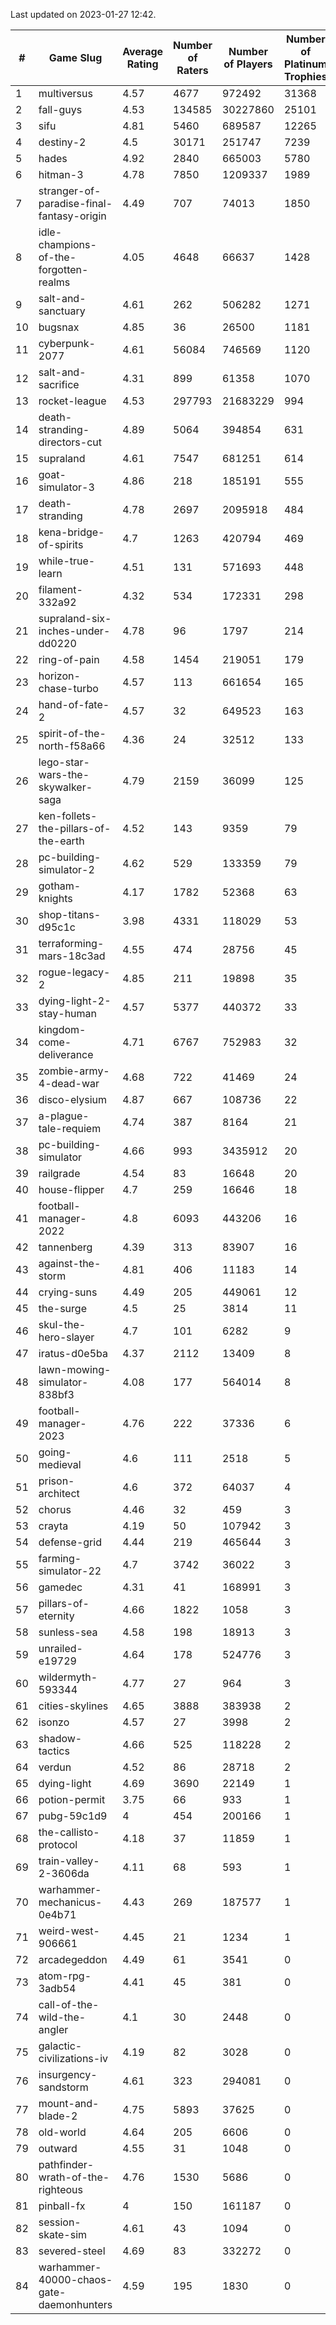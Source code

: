 Last updated on 2023-01-27 12:42.


|#|Game Slug|Average Rating|Number of Raters|Number of Players|Number of Platinum Trophies|Max Rarity (%)|
|---|---|---|---|---|---|---|
|1|multiversus|4.57|4677|972492|31368|75|
|2|fall-guys|4.53|134585|30227860|25101|1|
|3|sifu|4.81|5460|689587|12265|97|
|4|destiny-2|4.5|30171|251747|7239|94|
|5|hades|4.92|2840|665003|5780|89|
|6|hitman-3|4.78|7850|1209337|1989|47|
|7|stranger-of-paradise-final-fantasy-origin|4.49|707|74013|1850|98|
|8|idle-champions-of-the-forgotten-realms|4.05|4648|66637|1428|0.6|
|9|salt-and-sanctuary|4.61|262|506282|1271|83|
|10|bugsnax|4.85|36|26500|1181|97|
|11|cyberpunk-2077|4.61|56084|746569|1120|65|
|12|salt-and-sacrifice|4.31|899|61358|1070|91|
|13|rocket-league|4.53|297793|21683229|994|78|
|14|death-stranding-directors-cut|4.89|5064|394854|631|91|
|15|supraland|4.61|7547|681251|614|99|
|16|goat-simulator-3|4.86|218|185191|555|92|
|17|death-stranding|4.78|2697|2095918|484|91|
|18|kena-bridge-of-spirits|4.7|1263|420794|469|94|
|19|while-true-learn|4.51|131|571693|448|93|
|20|filament-332a92|4.32|534|172331|298|93|
|21|supraland-six-inches-under-dd0220|4.78|96|1797|214|99|
|22|ring-of-pain|4.58|1454|219051|179|96|
|23|horizon-chase-turbo|4.57|113|661654|165|88|
|24|hand-of-fate-2|4.57|32|649523|163|72|
|25|spirit-of-the-north-f58a66|4.36|24|32512|133|65|
|26|lego-star-wars-the-skywalker-saga|4.79|2159|36099|125|97|
|27|ken-follets-the-pillars-of-the-earth|4.52|143|9359|79|44|
|28|pc-building-simulator-2|4.62|529|133359|79|75|
|29|gotham-knights|4.17|1782|52368|63|26|
|30|shop-titans-d95c1c|3.98|4331|118029|53|97|
|31|terraforming-mars-18c3ad|4.55|474|28756|45|44|
|32|rogue-legacy-2|4.85|211|19898|35|4|
|33|dying-light-2-stay-human|4.57|5377|440372|33|7|
|34|kingdom-come-deliverance|4.71|6767|752983|32|30|
|35|zombie-army-4-dead-war|4.68|722|41469|24|67|
|36|disco-elysium|4.87|667|108736|22|28|
|37|a-plague-tale-requiem|4.74|387|8164|21|92|
|38|pc-building-simulator|4.66|993|3435912|20|48|
|39|railgrade|4.54|83|16648|20|98|
|40|house-flipper|4.7|259|16646|18|94|
|41|football-manager-2022|4.8|6093|443206|16|49|
|42|tannenberg|4.39|313|83907|16|88|
|43|against-the-storm|4.81|406|11183|14|38|
|44|crying-suns|4.49|205|449061|12|66|
|45|the-surge|4.5|25|3814|11|94|
|46|skul-the-hero-slayer|4.7|101|6282|9|95|
|47|iratus-d0e5ba|4.37|2112|13409|8|85|
|48|lawn-mowing-simulator-838bf3|4.08|177|564014|8|85|
|49|football-manager-2023|4.76|222|37336|6|79|
|50|going-medieval|4.6|111|2518|5|68|
|51|prison-architect|4.6|372|64037|4|29|
|52|chorus|4.46|32|459|3|87|
|53|crayta|4.19|50|107942|3|23|
|54|defense-grid|4.44|219|465644|3|80|
|55|farming-simulator-22|4.7|3742|36022|3|77|
|56|gamedec|4.31|41|168991|3|27|
|57|pillars-of-eternity|4.66|1822|1058|3|81|
|58|sunless-sea|4.58|198|18913|3|36|
|59|unrailed-e19729|4.64|178|524776|3|9|
|60|wildermyth-593344|4.77|27|964|3|18|
|61|cities-skylines|4.65|3888|383938|2|71|
|62|isonzo|4.57|27|3998|2|57|
|63|shadow-tactics|4.66|525|118228|2|4|
|64|verdun|4.52|86|28718|2|76|
|65|dying-light|4.69|3690|22149|1|95|
|66|potion-permit|3.75|66|933|1|98|
|67|pubg-59c1d9|4|454|200166|1|73|
|68|the-callisto-protocol|4.18|37|11859|1|5|
|69|train-valley-2-3606da|4.11|68|593|1|89|
|70|warhammer-mechanicus-0e4b71|4.43|269|187577|1|25|
|71|weird-west-906661|4.45|21|1234|1|85|
|72|arcadegeddon|4.49|61|3541|0|90|
|73|atom-rpg-3adb54|4.41|45|381|0|98|
|74|call-of-the-wild-the-angler|4.1|30|2448|0|64|
|75|galactic-civilizations-iv|4.19|82|3028|0|79|
|76|insurgency-sandstorm|4.61|323|294081|0|5|
|77|mount-and-blade-2|4.75|5893|37625|0|27|
|78|old-world|4.64|205|6606|0|82|
|79|outward|4.55|31|1048|0|72|
|80|pathfinder-wrath-of-the-righteous|4.76|1530|5686|0|51|
|81|pinball-fx|4|150|161187|0|85|
|82|session-skate-sim|4.61|43|1094|0|27|
|83|severed-steel|4.69|83|332272|0|16|
|84|warhammer-40000-chaos-gate-daemonhunters|4.59|195|1830|0|4|
